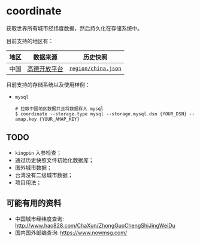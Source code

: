 # coordinate

获取世界所有城市经纬度数据，然后持久化在存储系统中。

目前支持的地区有：

|地区|数据来源|历史快照|
|----|----|----|
|中国|[高德开放平台](https://lbs.amap.com/api/webservice/guide/api/district)|[`region/china.json`](https://github.com/gogroup/coordinate/blob/main/region/china.json)

目前支持的存储系统以及使用样例：

- `mysql`

  ```shell
  # 拉取中国地区数据并且将数据存入 mysql
  $ coordinate --storage.type mysql --storage.mysql.dsn {YOUR_DSN} --amap.key {YOUR_AMAP_KEY}
  ```

## TODO

- `kingpin` 入参检查；
- 通过历史快照文件初始化数据库；
- 国外城市数据；
- 台湾没有二级城市数据；
- 项目用法；

## 可能有用的资料

- 中国城市经纬度查询: http://www.hao828.com/ChaXun/ZhongGuoChengShiJingWeiDu
- 国内国外邮编查询: https://www.nowmsg.com/
